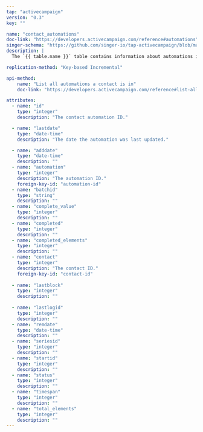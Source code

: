 ```yaml
---
tap: "activecampaign"
version: "0.3"
key: ""

name: "contact_automations"
doc-link: "https://developers.activecampaign.com/reference#automations"
singer-schema: "https://github.com/singer-io/tap-activecampaign/blob/master/tap_activecampaign/schemas/contact_automations.json"
description: |
  The `{{ table.name }}` table contains information about automations in your {{ integration.display_name }} account that you can add contacts to.

replication-method: "Key-based Incremental"

api-method:
    name: "List all automations a contact is in"
    doc-link: "https://developers.activecampaign.com/reference#list-all-contact-automations"

attributes:
  - name: "id"
    type: "integer"
    description: "The contact automation ID."

  - name: "lastdate"
    type: "date-time"
    description: "The date the automation was last updated."

  - name: "adddate"
    type: "date-time"
    description: ""
  - name: "automation"
    type: "integer"
    description: "The automation ID."
    foreign-key-id: "automation-id"
  - name: "batchid"
    type: "string"
    description: ""
  - name: "complete_value"
    type: "integer"
    description: ""
  - name: "completed"
    type: "integer"
    description: ""
  - name: "completed_elements"
    type: "integer"
    description: ""
  - name: "contact"
    type: "integer"
    description: "The contact ID."
    foreign-key-id: "contact-id"
  
  - name: "lastblock"
    type: "integer"
    description: ""
  
  - name: "lastlogid"
    type: "integer"
    description: ""
  - name: "remdate"
    type: "date-time"
    description: ""
  - name: "seriesid"
    type: "integer"
    description: ""
  - name: "startid"
    type: "integer"
    description: ""
  - name: "status"
    type: "integer"
    description: ""
  - name: "timespan"
    type: "integer"
    description: ""
  - name: "total_elements"
    type: "integer"
    description: ""
---
```

